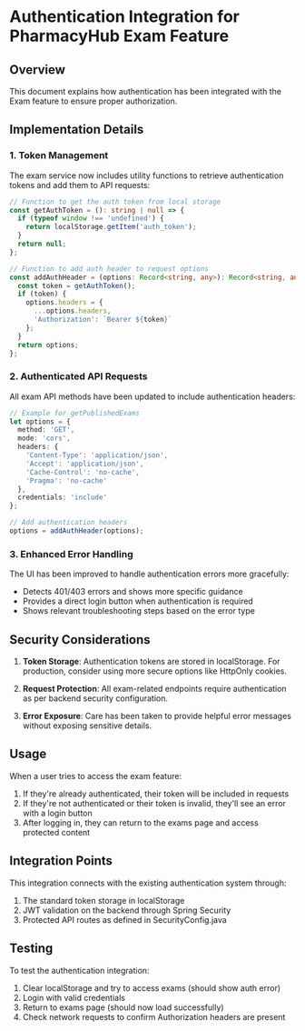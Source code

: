 # Authentication Integration for PharmacyHub Exam Feature

## Overview

This document explains how authentication has been integrated with the Exam feature to ensure proper authorization.

## Implementation Details

### 1. Token Management

The exam service now includes utility functions to retrieve authentication tokens and add them to API requests:

```typescript
// Function to get the auth token from local storage
const getAuthToken = (): string | null => {
  if (typeof window !== 'undefined') {
    return localStorage.getItem('auth_token');
  }
  return null;
};

// Function to add auth header to request options
const addAuthHeader = (options: Record<string, any>): Record<string, any> => {
  const token = getAuthToken();
  if (token) {
    options.headers = {
      ...options.headers,
      'Authorization': `Bearer ${token}`
    };
  }
  return options;
};
```

### 2. Authenticated API Requests

All exam API methods have been updated to include authentication headers:

```typescript
// Example for getPublishedExams
let options = {
  method: 'GET',
  mode: 'cors',
  headers: {
    'Content-Type': 'application/json',
    'Accept': 'application/json',
    'Cache-Control': 'no-cache',
    'Pragma': 'no-cache'
  },
  credentials: 'include'
};

// Add authentication headers
options = addAuthHeader(options);
```

### 3. Enhanced Error Handling

The UI has been improved to handle authentication errors more gracefully:

- Detects 401/403 errors and shows more specific guidance
- Provides a direct login button when authentication is required
- Shows relevant troubleshooting steps based on the error type

## Security Considerations

1. **Token Storage**: Authentication tokens are stored in localStorage. For production, consider using more secure options like HttpOnly cookies.

2. **Request Protection**: All exam-related endpoints require authentication as per backend security configuration.

3. **Error Exposure**: Care has been taken to provide helpful error messages without exposing sensitive details.

## Usage

When a user tries to access the exam feature:

1. If they're already authenticated, their token will be included in requests
2. If they're not authenticated or their token is invalid, they'll see an error with a login button
3. After logging in, they can return to the exams page and access protected content

## Integration Points

This integration connects with the existing authentication system through:

1. The standard token storage in localStorage
2. JWT validation on the backend through Spring Security
3. Protected API routes as defined in SecurityConfig.java

## Testing

To test the authentication integration:

1. Clear localStorage and try to access exams (should show auth error)
2. Login with valid credentials
3. Return to exams page (should now load successfully)
4. Check network requests to confirm Authorization headers are present
